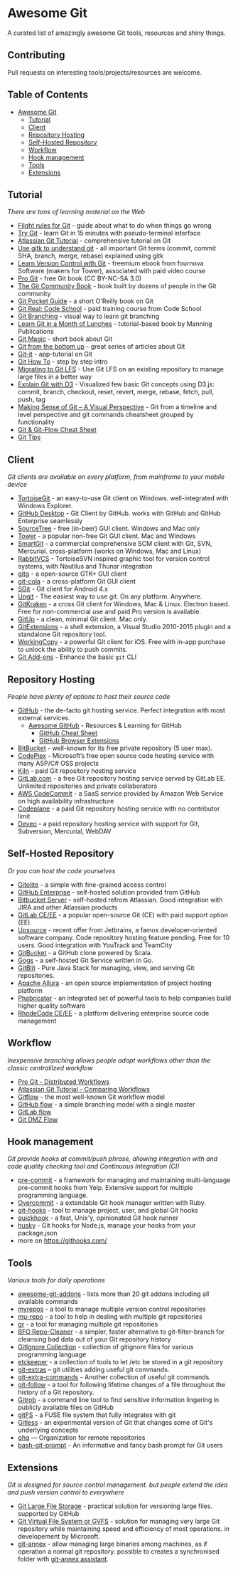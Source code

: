 # Awesome Git
A curated list of amazingly awesome Git tools, resources and shiny things.

## Contributing
Pull requests on interesting tools/projects/resources are welcome.

## Table of Contents
- [Awesome Git](#awesome-git)
	- [Tutorial](#tutorial)
  - [Client](#client)
  - [Repository Hosting](#repository-hosting)
  - [Self-Hosted Repository](#self-hosted-repository)
  - [Workflow](#workflow)
  - [Hook management](#hook-management)
  - [Tools](#tools)
  - [Extensions](#extensions)

## Tutorial
*There are tons of learning material on the Web*

* [Flight rules for Git](https://github.com/k88hudson/git-flight-rules) - guide about what to do when things go wrong
* [Try Git](https://try.github.io/) - learn Git in 15 minutes with pseudo-terminal interface
* [Atlassian Git Tutorial](https://www.atlassian.com/git/tutorials/) - comprehensive tutorial on Git
* [Use gitk to understand git](https://lostechies.com/joshuaflanagan/2010/09/03/use-gitk-to-understand-git/) - all important Git terms (commit, commit SHA, branch, merge, rebase) explained using gitk
* [Learn Version Control with Git](https://www.git-tower.com/learn/) - freemium ebook from fournova Software (makers for Tower), associated with paid video course
* [Pro Git](https://git-scm.com/book/) - free Git book (CC BY-NC-SA 3.0)
* [The Git Community Book](https://schacon.github.io/gitbook/) - book built by dozens of people in the Git community
* [Git Pocket Guide](http://chimera.labs.oreilly.com/books/1230000000561) - a short O'Reilly book on Git
* [Git Real: Code School](https://www.codeschool.com/courses/git-real/) - paid training course from Code School
* [Git Branching](http://pcottle.github.io/learnGitBranching/) - visual way to learn git branching
* [Learn Git in a Month of Lunches](https://www.manning.com/books/learn-git-in-a-month-of-lunches) - tutorial-based book by Manning Publications
* [Git Magic](http://www-cs-students.stanford.edu/~blynn/gitmagic/index.html) - short book about Git
* [Git from the bottom up](https://jwiegley.github.io/git-from-the-bottom-up/) - great series of articles about Git
* [Git-it](https://github.com/jlord/git-it-electron) - app-tutorial on Git
* [Git How To](http://githowto.com) - step by step intro
* [Migrating to Git LFS](http://vooban.com/en/tips-articles-geek-stuff/migrating-to-git-lfs-for-developing-deep-learning-applications-with-large-files/) - Use Git LFS on an existing repository to manage large files in a better way
* [Explain Git with D3](http://onlywei.github.io/explain-git-with-d3/) - Visualized few basic Git concepts using D3.js: commit, branch, checkout, reset, revert, merge, rebase, fetch, pull, push, tag
* [Making Sense of Git – A Visual Perspective](https://appendto.com/2015/06/making-sense-of-git-a-visual-perspective/) - Git from a timeline and level perspective and git commands cheatsheet grouped by functionality
* [Git & Git-Flow Cheat Sheet](https://github.com/arslanbilal/git-cheat-sheet)
* [Git Tips](https://github.com/git-tips/tips)


## Client
*Git clients are available on every platform, from mainframe to your mobile device*

* [TortoiseGit](https://tortoisegit.org/) - an easy-to-use Git client on Windows. well-integrated with Windows Explorer.
* [GitHub Desktop](https://desktop.github.com/) - Git Client by GitHub. works with GitHub and GitHub Enterprise seamlessly
* [SourceTree](https://www.sourcetreeapp.com/) - free (in-beer) GUI client. Windows and Mac only
* [Tower](http://www.git-tower.com/) - a popular non-free Git GUI client. Mac and Windows
* [SmartGit](http://www.syntevo.com/smartgit/) - a commercial comprehensive SCM client with Git, SVN, Mercurial. cross-platform (works on Windows, Mac and Linux)
* [RabbitVCS](http://rabbitvcs.org/) - TortoiseSVN inspired graphic tool for version control systems, with Nautilus and Thunar integration
* [gitg](https://wiki.gnome.org/Apps/Gitg/) - a open-source GTK+ GUI client
* [git-cola](http://git-cola.github.io/) - a cross-platform Git GUI client
* [SGit](https://github.com/sheimi/SGit) - Git client for Android 4.x
* [Ungit](https://github.com/FredrikNoren/ungit) - The easiest way to use git. On any platform. Anywhere.
* [GitKraken](https://www.gitkraken.com/) - a cross Git client for Windows, Mac & Linux. Electron based. Free for non-commercial use and paid Pro version is available.
* [GitUp](http://gitup.co) - a clean, minimal Git client. Mac only.
* [GitExtensions](https://gitextensions.github.io/) - a shell extension, a Visual Studio 2010-2015 plugin and a standalone Git repository tool.
* [WorkingCopy](https://workingcopyapp.com) - a powerful Git client for iOS. Free with in-app purchase to unlock the ability to push commits.
* [Git Add-ons](https://github.com/stevemao/awesome-git-addons) - Enhance the basic `git` CLI


## Repository Hosting
*People have plenty of options to host their source code*

* [GitHub](http://github.com/) - the de-facto git hosting service. Perfect integration with most external services.
	* [Awesome GitHub](https://github.com/phillipadsmith/awesome-github) - Resources & Learning for GitHub
		* [GitHub Cheat Sheet](https://github.com/tiimgreen/github-cheat-sheet)
		* [GitHub Browser Extensions](https://github.com/stefanbuck/awesome-browser-extensions-for-github)
* [BitBucket](http://bitbucket.org/) - well-known for its free private repository (5 user max).
* [CodePlex](https://www.codeplex.com/) - Microsoft’s free open source code hosting service with many ASP/C# OSS projects
* [Kiln](https://www.fogcreek.com/kiln/) - paid Git repository hosting service
* [GitLab.com](https://about.gitlab.com/gitlab-com/) - a free Git repository hosting service served by GitLab EE. Unlimited repositories and private collaborators
* [AWS CodeCommit](https://aws.amazon.com/codecommit/) - a SaaS service provided by Amazon Web Service on high availability infrastructure
* [Codeplane](https://codeplane.com/) - a paid Git repository hosting service with no contributor limit
* [Deveo](https://deveo.com/) - a paid repository hosting service with support for Git, Subversion, Mercurial, WebDAV

## Self-Hosted Repository
*Or you can host the code yourselves*

* [Gitolite](http://gitolite.com/gitolite/) - a simple with fine-grained access control
* [GitHub Enterprise](https://enterprise.github.com/) - self-hosted solution provided from GitHub
* [Bitbucket Server](https://www.atlassian.com/software/bitbucket/server) - self-hosted refrom Atlassian. Good integration with JIRA and other Atlassian products
* [GitLab CE/EE](https://gitlab.com/) - a popular open-source Git (CE) with paid support option (EE).
* [Upsource](https://www.jetbrains.com/upsource) - recent offer from Jetbrains, a famos developer-oriented software company. Code repository hosting feature pending. Free for 10 users. Good integration with YouTrack and TeamCity
* [GitBucket](https://github.com/takezoe/gitbucket/) - a GitHub clone powered by Scala.
* [Gogs](http://gogs.io/) - a self-hosted Git Service written in Go.
* [GitBlit](http://gitblit.com/) - Pure Java Stack for managing, view, and serving Git repositories.
* [Apache Allura](https://allura.apache.org/) - an open source implementation of project hosting platform
* [Phabricator](https://www.phacility.com/) - an integrated set of powerful tools to help companies build higher quality software
* [RhodeCode CE/EE](https://rhodecode.com/) - a platform delivering enterprise source code management

## Workflow
*Inexpensive branching allows people adopt workflows other than the classic centralilzed workflow*

* [Pro Git - Distributed Workflows](https://git-scm.com/book/it/v2/Distributed-Git-Distributed-Workflows)
* [Atlassian Git Tutorial - Comparing Workflows](https://www.atlassian.com/git/tutorials/comparing-workflows)
* [Gitflow](http://nvie.com/posts/a-successful-git-branching-model/) - the most well-known Git workflow model
* [GitHub flow](http://scottchacon.com/2011/08/31/github-flow.html) - a simple branching model with a single master
* [GitLab flow](https://about.gitlab.com/2014/09/29/gitlab-flow/)
* [Git DMZ Flow](https://gist.github.com/djspiewak/9f2f91085607a4859a66)

## Hook management
*Git provide hooks at commit/push phrase, allowing integration with and code quality checking tool and Continuous Integration (CI)*

* [pre-commit](http://pre-commit.com/) - a framework for managing and maintaining multi-language pre-commit hooks from Yelp. Extensive support for multiple programming language.
* [Overcommit](https://github.com/brigade/overcommit/) - a extendable Git hook manager written with Ruby.
* [git-hooks](https://github.com/icefox/git-hooks/) - tool to manage project, user, and global Git hooks
* [quickhook](https://github.com/dirk/quickhook/) - a fast, Unix'y, opinionated Git hook runner
* [husky](https://github.com/typicode/husky) - Git hooks for Node.js, manage your hooks from your package.json
* more on https://githooks.com/

## Tools
*Various tools for daily operations*

* [awesome-git-addons](https://github.com/stevemao/awesome-git-addons) - lists more than 20 git addons including all available commands
* [myrepos](https://myrepos.branchable.com/) - a tool to manage multiple version control repositories
* [mu-repo](http://fabioz.github.io/mu-repo/) - a tool to help in dealing with multiple git repositories
* [gr](http://mixu.net/gr/) - a tool for managing multiple git repositories
* [BFG Repo-Cleaner](https://rtyley.github.io/bfg-repo-cleaner/) - a simpler, faster alternative to git-filter-branch for cleansing bad data out of your Git repository history
* [GitIgnore Collection](https://github.com/github/gitignore) - collection of gitignore files for various programming language
* [etckeeper](http://etckeeper.branchable.com/) - a collection of tools to let /etc be stored in a git repository
* [git-extras](https://github.com/tj/git-extras) – git utilities adding useful git commands.
* [git-extra-commands](https://github.com/unixorn/git-extra-commands) - Another collection of useful git commands.
* [git-follow](https://github.com/nickolasburr/git-follow) - a tool for following lifetime changes of a file throughout the history of a Git repository.
* [Gitrob](https://github.com/michenriksen/gitrob) - a command line tool to find sensitive information lingering in publicly available files on GitHub
* [gitFS](https://www.presslabs.com/gitfs/) - a FUSE file system that fully integrates with git
* [Gitless](http://gitless.com/) - an experimental version of Git that changes some of Git's underlying concepts
* [ghq](https://github.com/motemen/ghq) — Organization for remote repositories
* [bash-git-prompt](https://github.com/magicmonty/bash-git-prompt) - An informative and fancy bash prompt for Git users

## Extensions
*Git is designed for source control management. but people extend the idea and push version control to everywhere*

* [Git Large File Storage](https://git-lfs.github.com/) - practical solution for versioning large files. supported by GitHub
* [Git Virtual File System or GVFS](https://github.com/Microsoft/GVFS) - solution for managing very large Git repository while maintaining speed and efficiency of most operations. in developement by Microsoft.
* [git-annex](https://git-annex.branchable.com/) - allow managing large binaries among machines, as if operation a normal git repository. possible to creates a synchronised folder with [git-annex assistant](https://git-annex.branchable.com/assistant/).
